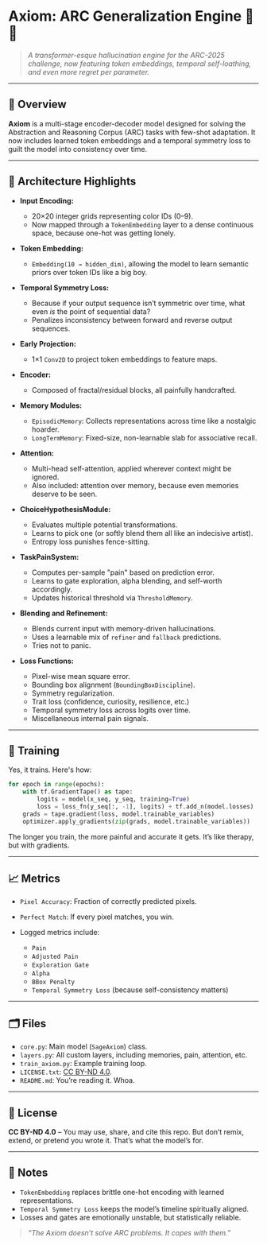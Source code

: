 # Axiom: ARC Generalization Engine 🧠🔩

> *A transformer-esque hallucination engine for the ARC-2025 challenge, now featuring token embeddings, temporal self-loathing, and even more regret per parameter.*

---

## 🧬 Overview

**Axiom** is a multi-stage encoder-decoder model designed for solving the Abstraction and Reasoning Corpus (ARC) tasks with few-shot adaptation. It now includes learned token embeddings and a temporal symmetry loss to guilt the model into consistency over time.

---

## 🧱 Architecture Highlights

* **Input Encoding:**

  * 20×20 integer grids representing color IDs (0–9).
  * Now mapped through a `TokenEmbedding` layer to a dense continuous space, because one-hot was getting lonely.

* **Token Embedding:**

  * `Embedding(10 → hidden_dim)`, allowing the model to learn semantic priors over token IDs like a big boy.

* **Temporal Symmetry Loss:**

  * Because if your output sequence isn’t symmetric over time, what even *is* the point of sequential data?
  * Penalizes inconsistency between forward and reverse output sequences.

* **Early Projection:**

  * 1×1 `Conv2D` to project token embeddings to feature maps.

* **Encoder:**

  * Composed of fractal/residual blocks, all painfully handcrafted.

* **Memory Modules:**

  * `EpisodicMemory`: Collects representations across time like a nostalgic hoarder.
  * `LongTermMemory`: Fixed-size, non-learnable slab for associative recall.

* **Attention:**

  * Multi-head self-attention, applied wherever context might be ignored.
  * Also included: attention over memory, because even memories deserve to be seen.

* **ChoiceHypothesisModule:**

  * Evaluates multiple potential transformations.
  * Learns to pick one (or softly blend them all like an indecisive artist).
  * Entropy loss punishes fence-sitting.

* **TaskPainSystem:**

  * Computes per-sample "pain" based on prediction error.
  * Learns to gate exploration, alpha blending, and self-worth accordingly.
  * Updates historical threshold via `ThresholdMemory`.

* **Blending and Refinement:**

  * Blends current input with memory-driven hallucinations.
  * Uses a learnable mix of `refiner` and `fallback` predictions.
  * Tries not to panic.

* **Loss Functions:**

  * Pixel-wise mean square error.
  * Bounding box alignment (`BoundingBoxDiscipline`).
  * Symmetry regularization.
  * Trait loss (confidence, curiosity, resilience, etc.)
  * Temporal symmetry loss across logits over time.
  * Miscellaneous internal pain signals.

---

## 🔧 Training

Yes, it trains. Here's how:

```python
for epoch in range(epochs):
    with tf.GradientTape() as tape:
        logits = model(x_seq, y_seq, training=True)
        loss = loss_fn(y_seq[:, -1], logits) + tf.add_n(model.losses)
    grads = tape.gradient(loss, model.trainable_variables)
    optimizer.apply_gradients(zip(grads, model.trainable_variables))
```

The longer you train, the more painful and accurate it gets. It’s like therapy, but with gradients.

---

## 📈 Metrics

* `Pixel Accuracy`: Fraction of correctly predicted pixels.
* `Perfect Match`: If every pixel matches, you win.
* Logged metrics include:

  * `Pain`
  * `Adjusted Pain`
  * `Exploration Gate`
  * `Alpha`
  * `BBox Penalty`
  * `Temporal Symmetry Loss` (because self-consistency matters)

---

## 🗂 Files

* `core.py`: Main model (`SageAxiom`) class.
* `layers.py`: All custom layers, including memories, pain, attention, etc.
* `train_axiom.py`: Example training loop.
* `LICENSE.txt`: [CC BY-ND 4.0](https://creativecommons.org/licenses/by-nd/4.0/).
* `README.md`: You’re reading it. Whoa.

---

## 📜 License

**CC BY-ND 4.0** – You may use, share, and cite this repo. But don’t remix, extend, or pretend you wrote it. That’s what the model’s for.

---

## 🧪 Notes

* `TokenEmbedding` replaces brittle one-hot encoding with learned representations.
* `Temporal Symmetry Loss` keeps the model’s timeline spiritually aligned.
* Losses and gates are emotionally unstable, but statistically reliable.

> *“The Axiom doesn’t solve ARC problems. It copes with them.”*
